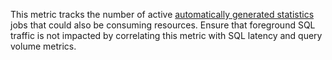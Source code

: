 This metric tracks the number of active <a href="https://www.cockroachlabs.com/docs/stable/cost-based-optimizer#table-statistics">automatically generated statistics</a> jobs that could also be consuming resources. Ensure that foreground SQL traffic is not impacted by correlating this metric with SQL latency and query volume metrics.
